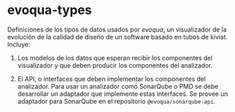 # evoqua-types
Definiciones de los tipos de datos usados por _evoqua_, un visualizador de la
evolución de la calidad de diseño de un software basado en tubos de kiviat.
Incluye:

1) Los modelos de los datos que esperan recibir los componentes del
visualizador y que deben producir los componentes del analizador.

2) El API, o interfaces que deben implementar los componentes del analizador.
Para usar un analizador como SonarQube o PMD se debe desarrollar un adaptador
que implemente estas interfaces. Se provee un adaptador para SonarQube en el
repositorio `@evoqua/sonarqube-api`.
